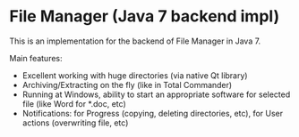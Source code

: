 # File Manager (Java 7 backend impl)

This is an implementation for the backend of File Manager in Java 7.

Main features:
- Excellent working with huge directories (via native Qt library)
- Archiving/Extracting on the fly (like in Total Commander)
- Running at Windows, ability to start an appropriate software for selected file (like Word for *.doc, etc)
- Notifications: for Progress (copying, deleting directories, etc), for User actions (overwriting file, etc)
